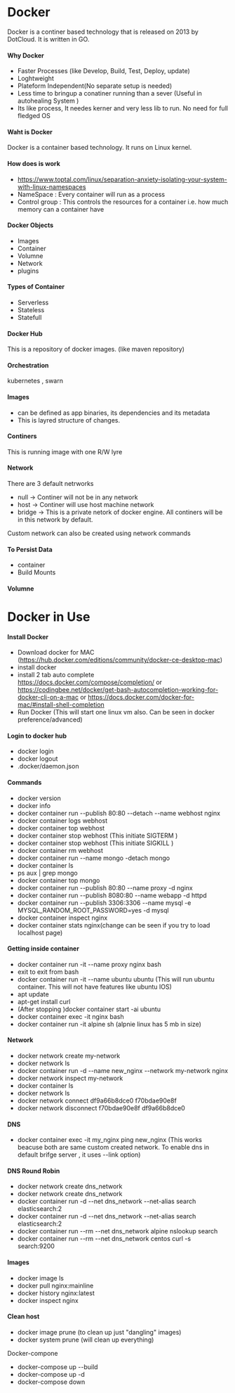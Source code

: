 # Docker 

Docker is a continer based technology that is released on 2013 by DotCloud. It is written in GO.

#### Why Docker
- Faster Processes (like Develop, Build, Test, Deploy, update) 
- Loghtweight
- Plateform Independent(No separate setup is needed) 
- Less time to bringup a conatiner running than a sever (Useful in autohealing System )
- Its like process, It needes kerner and very less lib to run. No need for full fledged OS
#### Waht is Docker 

Docker is a container based technology. It runs on Linux kernel.


#### How does is work
- https://www.toptal.com/linux/separation-anxiety-isolating-your-system-with-linux-namespaces
- NameSpace : Every container will run as a process
- Control group : This controls the resources for a container i.e. how much memory can a container have

#### Docker Objects
- Images
- Container
- Volumne
- Network
- plugins

#### Types of Container 
 - Serverless
 - Stateless
 - Statefull
 
#### Docker Hub
This is a repository of docker images. (like maven repository)  

#### Orchestration
kubernetes , swarn

#### Images
- can be defined as app binaries, its dependencies and its metadata
- This is layred structure of changes. 

#### Continers
This is running image with one R/W lyre

#### Network
There are 3 default netrworks
- null    -> Continer will not be in any network
- host    -> Continer will use host machine network
- bridge  -> This is a private netork of docker engine. All continers will be in this network by default.

Custom network can also be created using network commands


#### To Persist Data
- container
-  Build Mounts

#### Volumne


# Docker in Use

#### Install Docker

- Download docker for MAC (https://hub.docker.com/editions/community/docker-ce-desktop-mac)
- install docker
- install 2 tab auto complete https://docs.docker.com/compose/completion/ or https://codingbee.net/docker/get-bash-autocompletion-working-for-docker-cli-on-a-mac or https://docs.docker.com/docker-for-mac/#install-shell-completion
- Run Docker (This will start one linux vm also. Can be seen in docker preference/advanced)


#### Login to docker hub
- docker login
- docker logout
- .docker/daemon.json

#### Commands

- docker version
- docker info
- docker container run --publish 80:80 --detach --name webhost nginx
- docker container logs webhost
- docker container top webhost 
- docker container stop webhost   (This initiate SIGTERM )
- docker container stop webhost    (This initiate SIGKILL )
- docker container rm webhost
- docker container run --name mongo -detach mongo
- docker container ls
- ps aux | grep mongo
- docker container top mongo
- docker container run --publish 80:80 --name proxy -d nginx
- docker container run --publish 8080:80 --name webapp -d httpd
- docker container run --publish 3306:3306 --name mysql -e MYSQL_RANDOM_ROOT_PASSWORD=yes -d mysql
- docker container inspect nginx
- docker container stats nginx(change can be seen if you try to load localhost page)

#### Getting inside container

- docker container run -it --name proxy nginx bash
- exit to exit from bash
- docker container run -it --name ubuntu ubuntu (This will run ubuntu container. This will not have features like ubuntu IOS)
- apt update
- apt-get install curl
- (After stopping )docker container start -ai ubuntu
- docker container exec -it nginx bash 
- docker container run -it alpine sh (alpnie linux has 5 mb in size)


#### Network
- docker network create my-network
-  docker network ls
- docker container run -d --name new_nginx --network my-network nginx
- docker network inspect my-network
- docker container ls
- docker network ls
- docker network connect df9a66b8dce0 f70bdae90e8f
- docker network disconnect f70bdae90e8f df9a66b8dce0


#### DNS
- docker container exec -it my_nginx ping new_nginx  (This works beacuse both are same custom created network. To enable dns in default brifge server , it uses --link option)

#### DNS Round Robin

- docker network create dns_network
- docker network create dns_network
- docker container run -d  --net dns_network --net-alias search elasticsearch:2
- docker container run -d  --net dns_network --net-alias search elasticsearch:2
- docker container run --rm --net dns_network alpine nslookup search
- docker container run --rm --net dns_network centos curl -s search:9200


#### Images
- docker image ls
- docker pull nginx:mainline
- docker history nginx:latest
- docker inspect nginx


#### Clean host
- docker image prune      (to clean up just "dangling" images)
- docker system prune      (will clean up everything)

Docker-compone

- docker-compose up --build
- docker-compose up -d
- docker-compose down




